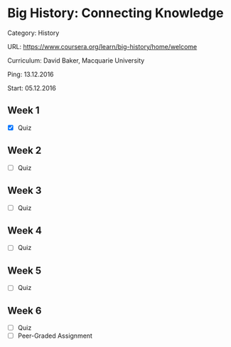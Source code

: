 # Big History: Connecting Knowledge

Category: History

URL: https://www.coursera.org/learn/big-history/home/welcome

Curriculum: David Baker, Macquarie University

Ping: 13.12.2016

Start: 05.12.2016

## Week 1

- [X] Quiz

## Week 2

- [ ] Quiz

## Week 3

- [ ] Quiz

## Week 4

- [ ] Quiz

## Week 5

- [ ] Quiz

## Week 6

- [ ] Quiz
- [ ] Peer-Graded Assignment
